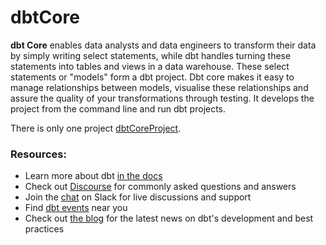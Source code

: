 # dbtCore
**dbt Core** enables data analysts and data engineers to transform their data by simply writing select statements, while dbt handles turning these statements into tables and views in a data warehouse. These select statements or "models" form a dbt project. Dbt core makes it easy to manage relationships between models, visualise these relationships and assure the quality of your transformations through testing.
It develops the project from the command line and run dbt projects.

There is only one project [dbtCoreProject](https://github.com/Longwinter93/dbtCoreProject/tree/main/dbtCoreProjectTraining). 

### Resources:
- Learn more about dbt [in the docs](https://docs.getdbt.com/docs/introduction)
- Check out [Discourse](https://discourse.getdbt.com/) for commonly asked questions and answers
- Join the [chat](https://community.getdbt.com/) on Slack for live discussions and support
- Find [dbt events](https://events.getdbt.com) near you
- Check out [the blog](https://blog.getdbt.com/) for the latest news on dbt's development and best practices
